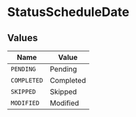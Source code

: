 # StatusScheduleDate


## Values

| Name        | Value       |
| ----------- | ----------- |
| `PENDING`   | Pending     |
| `COMPLETED` | Completed   |
| `SKIPPED`   | Skipped     |
| `MODIFIED`  | Modified    |
